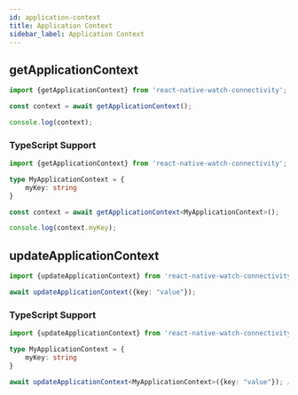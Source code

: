 ```yaml
---
id: application-context
title: Application Context
sidebar_label: Application Context
---
```


## getApplicationContext

```ts
import {getApplicationContext} from 'react-native-watch-connectivity';

const context = await getApplicationContext();

console.log(context);
```

### TypeScript Support

```ts
import {getApplicationContext} from 'react-native-watch-connectivity';

type MyApplicationContext = {
    myKey: string
}

const context = await getApplicationContext<MyApplicationContext>();

console.log(context.myKey);
```

## updateApplicationContext

```ts
import {updateApplicationContext} from 'react-native-watch-connectivity';

await updateApplicationContext({key: "value"});
```

### TypeScript Support

```ts
import {updateApplicationContext} from 'react-native-watch-connectivity';

type MyApplicationContext = {
    myKey: string
}

await updateApplicationContext<MyApplicationContext>({key: "value"}); // Type error
```
